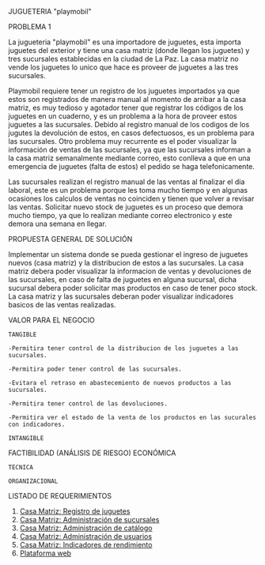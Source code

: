 JUGUETERIA "playmobil"

PROBLEMA 1

La jugueteria "playmobil" es una importadore de juguetes, esta importa juguetes del exterior y tiene una casa matriz (donde llegan los juguetes) y tres sucursales establecidas en la ciudad de La Paz. La casa matriz no vende los juguetes lo unico que hace es proveer de juguetes a las tres sucursales.

Playmobil requiere tener un registro de los juguetes importados ya que estos son registrados de manera manual al momento de arribar a la casa matriz, es muy tedioso y agotador tener que registrar los códigos de los juguetes en un cuaderno, y es un problema a la hora de proveer estos juguetes a las sucursales. Debido al registro manual de los codigos de los jugutes la devolución de estos, en casos defectuosos, es un problema para las sucursales. Otro problema muy recurrente es el poder visualizar la información de ventas de las sucursales, ya que las sucursales informan a la casa matriz semanalmente mediante correo, esto conlleva a que en una emergencia de juguetes (falta de estos) el pedido se haga telefonicamente.

Las sucursales realizan el registro manual de las ventas al finalizar el dia laboral, este es un problema porque les toma mucho tiempo y en algunas ocasiones los calculos de ventas no coinciden y tienen que volver a revisar las ventas. Solicitar nuevo stock de juguetes es un proceso que demora mucho tiempo, ya que lo realizan mediante correo electronico y este demora una semana en llegar.

PROPUESTA GENERAL DE SOLUCIÓN

Implementar un sistema donde se pueda gestionar el ingreso de juguetes nuevos (casa matriz) y la distribucion de estos a las sucursales. La casa matriz debera poder visualizar la informacion de ventas y devoluciones de las sucursales, en caso de falta de juguetes en alguna sucursal, dicha sucursal debera poder solicitar mas productos en caso de tener poco stock. La casa matriz y las sucursales deberan poder visualizar indicadores basicos de las ventas realizadas.

VALOR PARA EL NEGOCIO

	TANGIBLE

	-Permitira tener control de la distribucion de los juguetes a las sucursales.

	-Permitira poder tener control de las sucursales.

	-Evitara el retraso en abastecemiento de nuevos productos a las sucursales.
	
	-Permitira tener control de las devoluciones.

	-Permitira ver el estado de la venta de los productos en las sucurales con indicadores.
	
	INTANGIBLE

FACTIBILIDAD (ANÁLISIS DE RIESGO)
	ECONÓMICA

	TÉCNICA

	ORGANIZACIONAL

LISTADO DE REQUERIMIENTOS
 1. [Casa Matriz: Registro de juguetes](https://github.com/axelbol/rfp-1/issues/1)
 2. [Casa Matriz: Administración de sucursales](https://github.com/axelbol/rfp-1/issues/2)
 3. [Casa Matriz: Administración de catálogo](https://github.com/axelbol/rfp-1/issues/3)
 4. [Casa Matriz: Administración de usuarios](https://github.com/axelbol/rfp-1/issues/4)
 5. [Casa Matriz: Indicadores de rendimiento](https://github.com/axelbol/rfp-1/issues/5)
 6. [Plataforma web](https://github.com/axelbol/rfp-1/issues/6)
